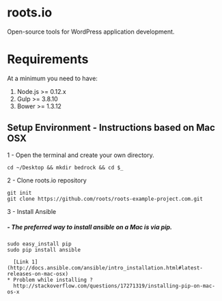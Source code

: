 # roots.io
Open-source tools for WordPress application development.

# Requirements
At a minimum you need to have:

1. Node.js >= 0.12.x
2. Gulp >= 3.8.10
3. Bower >= 1.3.12

## Setup Environment - Instructions based on Mac OSX

1 - Open the terminal and create your own directory.
```
cd ~/Desktop && mkdir bedrock && cd $_
```

2 - Clone roots.io repository
```
git init
git clone https://github.com/roots/roots-example-project.com.git
```

3 - Install Ansible
  ##### - The preferred way to install ansible on a Mac is via pip.
  ```
  sudo easy_install pip
  sudo pip install ansible
  ```
      [Link 1](http://docs.ansible.com/ansible/intro_installation.html#latest-releases-on-mac-osx)
    * Problem while installing ?
      http://stackoverflow.com/questions/17271319/installing-pip-on-mac-os-x

